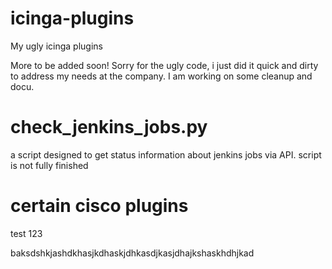 icinga-plugins
==============

My ugly icinga plugins

More to be added soon!
Sorry for the ugly code, i just did it quick and dirty to address my needs at the company. 
I am working on some cleanup and docu.

check_jenkins_jobs.py
=============
a script designed to get status information about jenkins jobs via API.
script is not fully finished

certain cisco plugins
==============




test 123

baksdshkjashdkhasjkdhaskjdhkasdjkasjdhajkshaskhdhjkad
